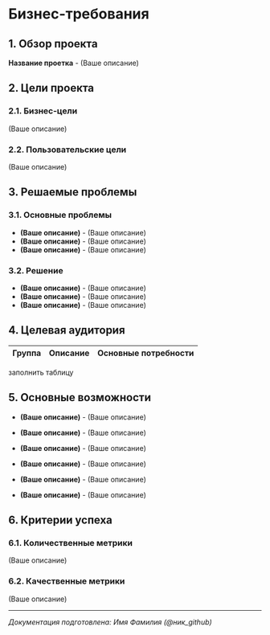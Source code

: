 
# Бизнес-требования

## 1. Обзор проекта

**Название проетка** - (Ваше описание)

## 2. Цели проекта

### 2.1. Бизнес-цели
(Ваше описание)

### 2.2. Пользовательские цели
(Ваше описание)

## 3. Решаемые проблемы

### 3.1. Основные проблемы
- **(Ваше описание)** - (Ваше описание)
- **(Ваше описание)** - (Ваше описание)
- **(Ваше описание)** - (Ваше описание)

### 3.2. Решение 
- **(Ваше описание)** - (Ваше описание)
- **(Ваше описание)** - (Ваше описание)
- **(Ваше описание)** - (Ваше описание)


## 4. Целевая аудитория

| Группа | Описание | Основные потребности |
|--------|-----------|---------------------|

заполнить таблицу

## 5. Основные возможности

- **(Ваше описание)** - (Ваше описание)
- **(Ваше описание)** - (Ваше описание)
- **(Ваше описание)** - (Ваше описание)

- **(Ваше описание)** - (Ваше описание)
- **(Ваше описание)** - (Ваше описание)
- **(Ваше описание)** - (Ваше описание)

## 6. Критерии успеха

### 6.1. Количественные метрики
(Ваше описание)

### 6.2. Качественные метрики
(Ваше описание)

---

*Документация подготовлена: Имя Фамилия (@ник_github)*
